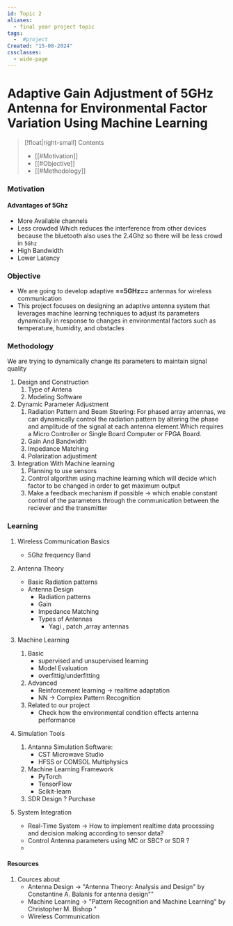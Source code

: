 ```yaml
---
id: Topic 2
aliases:
  - final year project topic
tags:
  -  #project
Created: "15-08-2024"
cssclasses:
  - wide-page
---
```


# Adaptive Gain Adjustment of 5GHz Antenna for Environmental Factor Variation Using Machine Learning

> [!float|right-small] Contents
>
> - [[#Motivation]]
> - [[#Objective]]
> - [[#Methodology]]

### Motivation

#### Advantages of 5Ghz

- More Available channels
- Less crowded Which reduces the interference from other devices because the bluetooth also uses the 2.4Ghz so there will be less crowd in `5Ghz`
- High Bandwidth
- Lower Latency

### Objective

- We are going to develop adaptive **==5GHz==** antennas for wireless communication
- This project focuses on designing an adaptive antenna system that leverages machine learning techniques to adjust its parameters dynamically in response to changes in environmental factors such as temperature, humidity, and obstacles

### Methodology

We are trying to dynamically change its parameters to maintain signal quality

1. Design and Construction
   1. Type of Antena
   2. Modeling Software
2. Dynamic Parameter Adjustment
   1. Radiation Pattern and Beam Steering: For phased array antennas, we can dynamically control the radiation pattern by altering the phase and amplitude of the signal at each antenna element.Which requires a Micro Controller or Single Board Computer or FPGA Board.
   2. Gain And Bandwidth
   3. Impedance Matching
   4. Polarization adjustiment
3. Integration With Machine learning
   1. Planning to use sensors
   2. Control algorithm using machine learning which will decide which factor to be changed in order to get maximum output
   3. Make a feedback mechanism if possible -> which enable constant control of the parameters through the communication between the reciever and the transmitter

### Learning

1. Wireless Communication Basics
   - 5Ghz frequency Band
2. Antenna Theory

   - Basic Radiation patterns
   - Antenna Design
     - Radiation patterns
     - Gain
     - Impedance Matching
     - Types of Antennas
       - Yagi , patch ,array antennas

3. Machine Learning
   1. Basic
      - supervised and unsupervised learning
      - Model Evaluation
      - overfittig/underfitting
   2. Advanced
      - Reinforcement learning -> realtime adaptation
      - NN -> Complex Pattern Recognition
   3. Related to our project
      - Check how the environmental condition effects antenna performance
4. Simulation Tools

   1. Antanna Simulation Software:
      - CST Microwave Studio
      - HFSS or COMSOL Multiphysics
   2. Machine Learning Framework
      - PyTorch
      - TensorFlow
      - Scikit-learn
   3. SDR Design ? Purchase

5. System Integration
   - Real-Time System -> How to implement realtime data processing and decision making according to sensor data?
   - Control Antenna parameters using MC or SBC? or SDR ?
   -

#### Resources

1. Cources about
   - Antenna Design -> "Antenna Theory: Analysis and Design" by Constantine A. Balanis for antenna design""
   - Machine Learning -> "Pattern Recognition and Machine Learning" by Christopher M. Bishop "
   - Wireless Communication
